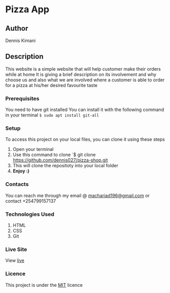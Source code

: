 # Pizza App
## Author
Dennis Kimani
## Description
This website is a simple website that will help customer make their orders while at home 
It is giving a brief description on its involvement and why choose us and also what we are involved where a customer is able to order for a pizza at his/her desired favourite taste
### Prerequisites
You need to have git installed
You can install it with the following command in your terminal
`$ sudo apt install git-all`
### Setup
To access this project on your local files, you can clone it using these steps
1. Open your terminal
1. Use this command to clone `$ git clone https://github.com/dennis027/pizza-shop.git
1. This will clone the repositoty into your local folder
1. __Enjoy :)__
### Contacts
You can reach me through my email @ machariad196@gmail.com or contact +254799157137
### Technologies Used
1. HTML
1. CSS
1. Git
### Live Site
View [live](https://dennis027.github.io/pizza-shop/)
### Licence
This project is under the  [MIT](LICENCE) licence
